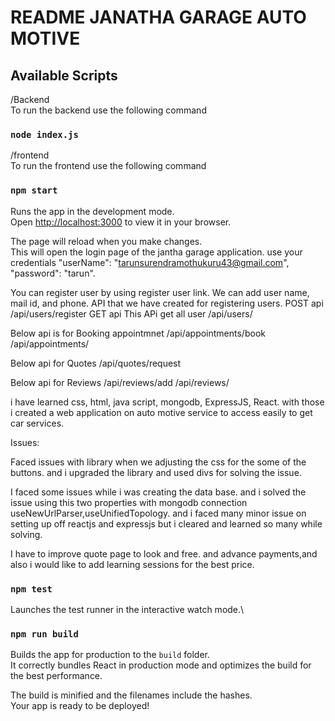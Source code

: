  
# README JANATHA GARAGE AUTO MOTIVE

## Available Scripts

/Backend  
To run the backend use the following command

### `node index.js`


 /frontend  
To run the frontend use the following command
### `npm start`

Runs the app in the development mode.\
Open [http://localhost:3000](http://localhost:3000) to view it in your browser.

The page will reload when you make changes.\
This will open the login page of the jantha garage application.
use your credentials "userName": "tarunsurendramothukuru43@gmail.com", "password": "tarun".

You can register user by using register user link. We can add user name, mail id, and phone.
API that we have created for registering users.
POST api
/api/users/register
GET api 
This APi get all user
/api/users/

Below api is for Booking appointmnet
/api/appointments/book
/api/appointments/

Below api for Quotes
/api/quotes/request

Below api for Reviews
/api/reviews/add
/api/reviews/

i have learned css, html, java script, mongodb, ExpressJS, React. with those i created a web application on auto motive service to access easily to get car services.

Issues:

Faced issues with library when we adjusting the css for the some of the buttons.
and i upgraded the library and used divs for solving the issue.

I faced some issues while i was creating the data base. and i solved the issue using this two properties with mongodb connection useNewUrlParser,useUnifiedTopology.
and  i faced many minor issue on setting up off reactjs and expressjs but i cleared and learned so many while solving.

I have to improve quote page to look and free.
and advance payments,and also i would like to add learning sessions for the best price.


### `npm test`

Launches the test runner in the interactive watch mode.\

### `npm run build`

Builds the app for production to the `build` folder.\
It correctly bundles React in production mode and optimizes the build for the best performance.

The build is minified and the filenames include the hashes.\
Your app is ready to be deployed!
